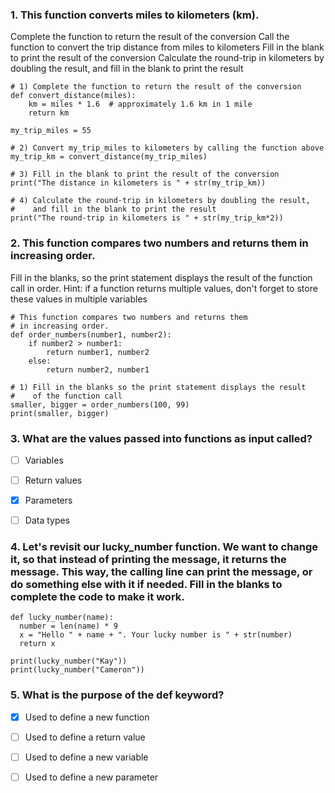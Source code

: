### 1. This function converts miles to kilometers (km).

Complete the function to return the result of the conversion
Call the function to convert the trip distance from miles to kilometers
Fill in the blank to print the result of the conversion
Calculate the round-trip in kilometers by doubling the result, and fill in the blank to print the result
```
# 1) Complete the function to return the result of the conversion
def convert_distance(miles):
	km = miles * 1.6  # approximately 1.6 km in 1 mile
	return km

my_trip_miles = 55

# 2) Convert my_trip_miles to kilometers by calling the function above
my_trip_km = convert_distance(my_trip_miles)

# 3) Fill in the blank to print the result of the conversion
print("The distance in kilometers is " + str(my_trip_km))

# 4) Calculate the round-trip in kilometers by doubling the result,
#    and fill in the blank to print the result
print("The round-trip in kilometers is " + str(my_trip_km*2))
```

### 2. This function compares two numbers and returns them in increasing order.

Fill in the blanks, so the print statement displays the result of the function call in order.
Hint: if a function returns multiple values, don't forget to store these values in multiple variables
```
# This function compares two numbers and returns them
# in increasing order.
def order_numbers(number1, number2):
	if number2 > number1:
		return number1, number2
	else:
		return number2, number1

# 1) Fill in the blanks so the print statement displays the result
#    of the function call
smaller, bigger = order_numbers(100, 99)
print(smaller, bigger)
```

### 3. What are the values passed into functions as input called?

- [ ] Variables

- [ ] Return values

- [x] Parameters

- [ ] Data types

### 4. Let's revisit our lucky_number function. We want to change it, so that instead of printing the message, it returns the message. This way, the calling line can print the message, or do something else with it if needed. Fill in the blanks to complete the code to make it work.
```
def lucky_number(name):
  number = len(name) * 9
  x = "Hello " + name + ". Your lucky number is " + str(number)
  return x
	    
print(lucky_number("Kay"))
print(lucky_number("Cameron"))
```

### 5. What is the purpose of the def keyword?

- [x] Used to define a new function

- [ ] Used to define a return value

- [ ] Used to define a new variable

- [ ] Used to define a new parameter




